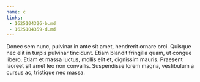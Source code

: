 ```yaml
---
name: c
links:
 - 1625104326-b.md
 - 1625104359-d.md
---
```

Donec sem nunc, pulvinar in ante sit amet, hendrerit ornare orci. Quisque nec elit in turpis pulvinar tincidunt. Etiam blandit fringilla quam, ut congue libero. Etiam et massa luctus, mollis elit et, dignissim mauris. Praesent laoreet sit amet leo non convallis. Suspendisse lorem magna, vestibulum a cursus ac, tristique nec massa.